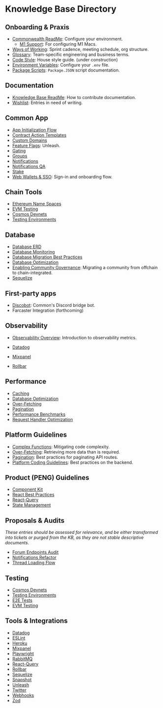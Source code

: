 # Knowledge Base Directory

## Onboarding & Praxis

- [Commonwealth ReadMe](../packages/commonwealth/README.md): Configure your environment.
  + [M1 Support](./M1-Support.md): For configuring M1 Macs.
- [Ways of Working](./Ways-Of-Working.md): Sprint cadence, meeting schedule, org structure.
- [Glossary](./Glossary.md): Team-specific engineering and business terms.
- [Code Style](./Code-Style.md): House style guide. (under construction)
- [Environment Variables](./Environment-Variables.md): Configure your `.env` file.
- [Package Scripts](./Package-Scripts.md): `Package.JSON` script documentation.

## Documentation

- [Knowledge Base ReadMe](./_README.md): How to contribute documentation.
- [Wishlist](./_Wishlist.md): Entries in need of writing.

## Common App

- [App Initialization Flow](./App-Initialization-Flow.md)
- [Contract Action Templates](./Contract-Action-Templates.md)
- [Custom Domains](./Custom-Domains.md)
- [Feature Flags](./Feature-Flags.md): Unleash.
- [Gating](./Gating.md)
- [Groups](./Groups.md)
- [Notifications](./Notifications.md)
- [Notifications QA](./Notifications-QA.md)
- [Stake](./Stake.md)
- [Web Wallets & SSO](./Web-Wallets.md): Sign-in and onboarding flow.

## Chain Tools

- [Ethereum Name Spaces](./Ethereum-Name-Spaces.md)
- [EVM Testing](./EVM-Testing.md)
- [Cosmos Devnets](./Cosmos-Devnets.md)
- [Testing Environments](./Testing-Environments.md)

## Database

- [Database ERD](./Database-ERD.md)
- [Database Monitoring](./Database-Monitoring.md)
- [Database Migration Best Practices](./Database-Migrations.md)
- [Database Optimization](./Database-Optimization.md)
- [Enabling Community Governance](./Enabling-Community-Governance.md): Migrating a community from offchain to chain-integrated.
- [Sequelize](./Sequelize.md)

## First-party apps

- [Discobot](./Discobot.md): Common's Discord bridge bot.
- Farcaster Integration (forthcoming)

## Observability

- [Observability Overview](./Observability-Overview.md): Introduction to observability metrics.

- [Datadog](./Datadog.md)
- [Mixpanel](./Mixpanel.md)
- [Rollbar](./Rollbar.md)

## Performance

- [Caching](./Caching.md)
- [Database Optimization](./Database-Optimization.md)
- [Over-Fetching](./Over-Fetching.md)
- [Pagination](./Pagination.md)
- [Performance Benchmarks](./Performance-Benchmarks.md)
- [Request Handler Optimization](./Request-Handler-Optimization.md)

## Platform Guidelines

- [Complex Functions](./Complex-Functions.md): Mitigating code complexity.
- [Over-Fetching](./Over-Fetching.md): Retrieving more data than is required.
- [Pagination](./Pagination.md): Best practices for paginating API routes.
- [Platform Coding Guidelines](./Platform-Coding-Guidelines.md): Best practices on the backend.

## Product (PENG) Guidelines

- [Component Kit](./Component-Kit.md)
- [React Best Practices](./React-Best-Practices-And-Improvements.md)
- [React-Query](./React-Query.md)
- [State Management](./State-Management.md)

## Proposals & Audits

_These entries should be assessed for relevance, and be either transformed into tickets or purged from the KB, as they are not stable descriptive documents._

- [Forum Endpoints Audit](./Forum-Endpoints-Audit.md)
- [Notifications Refactor](./Notifications-Refactor.md)
- [Thread Loading Flow](./Thread-Loading-Flow.md)

## Testing

- [Cosmos Devnets](./Cosmos-Devnets.md)
- [Testing Environments](./Testing-Environments.md)
- [E2E Tests](./E2E-Tests)
- [EVM Testing](./EVM-Testing.md)

## Tools & Integrations

- [Datadog](./Datadog.md)
- [ESLint](./Linting.md)
- [Heroku](./Heroku.md)
- [Mixpanel](./Mixpanel.md)
- [Playwright](./E2E-Tests)
- [RabbitMQ](./RabbitMQ.md)
- [React-Query](./React-Query.md)
- [Rollbar](./Rollbar.md)
- [Sequelize](./Sequelize.md)
- [Snapshot](./Snapshot.md)
- [Unleash](./Feature-Flags.md)
- [Twitter](./Twitter.md)
- [Webhooks](./Webhooks.md)
- [Zod](./Zod.md)

